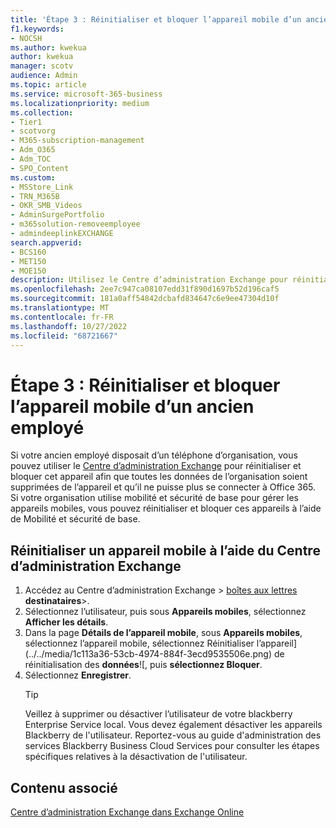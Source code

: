 ```yaml
---
title: 'Étape 3 : Réinitialiser et bloquer l’appareil mobile d’un ancien employé'
f1.keywords:
- NOCSH
ms.author: kwekua
author: kwekua
manager: scotv
audience: Admin
ms.topic: article
ms.service: microsoft-365-business
ms.localizationpriority: medium
ms.collection:
- Tier1
- scotvorg
- M365-subscription-management
- Adm_O365
- Adm_TOC
- SPO_Content
ms.custom:
- MSStore_Link
- TRN_M365B
- OKR_SMB_Videos
- AdminSurgePortfolio
- m365solution-removeemployee
- admindeeplinkEXCHANGE
search.appverid:
- BCS160
- MET150
- MOE150
description: Utilisez le Centre d’administration Exchange pour réinitialiser et bloquer l’appareil d’un ancien employé afin que toutes les données de l’organisation soient supprimées et qu’elles ne se connectent plus à Microsoft 365.
ms.openlocfilehash: 2ee7c947ca08107edd31f890d1697b52d196caf5
ms.sourcegitcommit: 181a0aff54842dcbafd834647c6e9ee47304d10f
ms.translationtype: MT
ms.contentlocale: fr-FR
ms.lasthandoff: 10/27/2022
ms.locfileid: "68721667"
---
```

# <a name="step-3---wipe-and-block-a-former-employees-mobile-device"></a>Étape 3 : Réinitialiser et bloquer l’appareil mobile d’un ancien employé

Si votre ancien employé disposait d’un téléphone d’organisation, vous pouvez utiliser le <a href="https://go.microsoft.com/fwlink/p/?linkid=2059104" target="_blank">Centre d’administration Exchange</a> pour réinitialiser et bloquer cet appareil afin que toutes les données de l’organisation soient supprimées de l’appareil et qu’il ne puisse plus se connecter à Office 365. Si votre organisation utilise mobilité et sécurité de base pour gérer les appareils mobiles, vous pouvez réinitialiser et bloquer ces appareils à l’aide de Mobilité et sécurité de base.

## <a name="wipe-mobile-device-using-the-exchange-admin-center"></a>Réinitialiser un appareil mobile à l’aide du Centre d’administration Exchange

1. Accédez au Centre d’administration Exchange > <a href="https://go.microsoft.com/fwlink/?linkid=2183135" target="_blank">boîtes aux lettres</a> **destinataires**\>.
1. Sélectionnez l’utilisateur, puis sous **Appareils mobiles**, sélectionnez **Afficher les détails**.
1. Dans la page **Détails de l’appareil mobile**, sous **Appareils mobiles**, sélectionnez l’appareil mobile, sélectionnez Réinitialiser l’appareil](../../media/1c113a36-53cb-4974-884f-3ecd9535506e.png) de réinitialisation des **données**![, puis **sélectionnez Bloquer**.
1. Sélectionnez **Enregistrer**.
   > [!TIP]
   > Veillez à supprimer ou désactiver l’utilisateur de votre blackberry Enterprise Service local. Vous devez également désactiver les appareils Blackberry de l'utilisateur. Reportez-vous au guide d'administration des services Blackberry Business Cloud Services pour consulter les étapes spécifiques relatives à la désactivation de l'utilisateur.

## <a name="related-content"></a>Contenu associé

[Centre d’administration Exchange dans Exchange Online](/exchange/exchange-admin-center)

